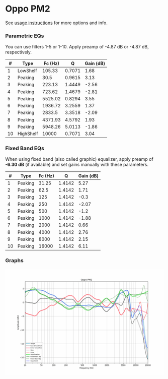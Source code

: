 # Oppo PM2
See [usage instructions](https://github.com/jaakkopasanen/AutoEq#usage) for more options and info.

### Parametric EQs
You can use filters 1-5 or 1-10. Apply preamp of -4.87 dB or -4.87 dB, respectively.

|   # | Type      |   Fc (Hz) |      Q |   Gain (dB) |
|-----|-----------|-----------|--------|-------------|
|   1 | LowShelf  |    105.33 | 0.7071 |        1.68 |
|   2 | Peaking   |     30.5  | 0.9615 |        3.13 |
|   3 | Peaking   |    223.13 | 1.4449 |       -2.56 |
|   4 | Peaking   |    723.62 | 1.4679 |       -2.81 |
|   5 | Peaking   |   5525.02 | 0.8294 |        3.55 |
|   6 | Peaking   |   1936.72 | 3.2559 |        1.37 |
|   7 | Peaking   |   2833.5  | 3.3518 |       -2.09 |
|   8 | Peaking   |   4371.93 | 4.5792 |        1.93 |
|   9 | Peaking   |   5948.26 | 5.0113 |       -1.86 |
|  10 | HighShelf |  10000    | 0.7071 |        3.04 |

### Fixed Band EQs
When using fixed band (also called graphic) equalizer, apply preamp of **-6.30 dB** (if available) and set gains manually with these parameters.

|   # | Type    |   Fc (Hz) |      Q |   Gain (dB) |
|-----|---------|-----------|--------|-------------|
|   1 | Peaking |     31.25 | 1.4142 |        5.27 |
|   2 | Peaking |     62.5  | 1.4142 |        1.71 |
|   3 | Peaking |    125    | 1.4142 |       -0.3  |
|   4 | Peaking |    250    | 1.4142 |       -2.07 |
|   5 | Peaking |    500    | 1.4142 |       -1.2  |
|   6 | Peaking |   1000    | 1.4142 |       -1.88 |
|   7 | Peaking |   2000    | 1.4142 |        0.66 |
|   8 | Peaking |   4000    | 1.4142 |        2.76 |
|   9 | Peaking |   8000    | 1.4142 |        2.15 |
|  10 | Peaking |  16000    | 1.4142 |        6.11 |

### Graphs
![](./Oppo%20PM2.png)
